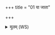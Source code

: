 +++
title = "01 या जाता"

+++
<details><summary>मूलम् (WS)</summary>

या जाता ओषधयो देवेभ्यस्त्रियुगं पुरा ।  
मन्ये नु बभ्रूणामहं शतं धामानि सप्त च ॥ १ ॥
</details>